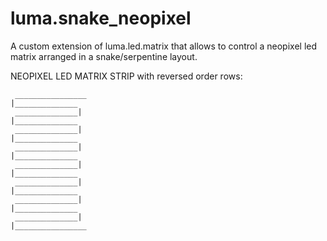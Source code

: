# luma.snake_neopixel
 A custom extension of luma.led.matrix that allows to control a neopixel led matrix arranged in a snake/serpentine layout.
    
   NEOPIXEL LED MATRIX STRIP with reversed order rows:
    
     ________________ 
    |______________
     ______________|
    |______________
     ______________|
    |______________
     ______________|
    |______________
     ______________|
    |______________
     ______________|
    |______________
     ______________|
    |______________
     ______________|
    |________________ 
